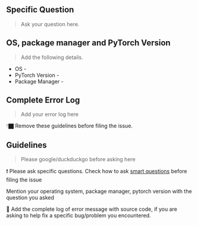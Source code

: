 ## Specific Question
> Ask your question here.
## OS, package manager and PyTorch Version
> Add the following details.
* OS -
* PyTorch Version -
* Package Manager -

## Complete Error Log
> Add your error log here

👇🏿 Remove these guidelines before filing the issue.
## Guidelines 

> Please google/duckduckgo before asking here

❗ Please ask specific questions. Check how to ask [smart questions](http://catb.org/~esr/faqs/smart-questions.html) before filing the issue

Mention your operating system, package manager, pytorch version with the question you asked

🐛 Add the complete log of error message with source code, if you are asking to help fix a specific bug/problem you encountered. 


